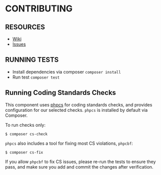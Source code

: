# CONTRIBUTING

## RESOURCES

- [Wiki](https://github.com/Ahmedd/zohobooks-api/wiki)
- [Issues](https://github.com/Ahmedd/zohobooks-api/issues)

## RUNNING TESTS

- Install dependencies via composer `composer install`
- Run test `composer test`


## Running Coding Standards Checks

This component uses [phpcs](https://github.com/squizlabs/PHP_CodeSniffer) for coding
standards checks, and provides configuration for our selected checks.
`phpcs` is installed by default via Composer.

To run checks only:

```console
$ composer cs-check
```

`phpcs` also includes a tool for fixing most CS violations, `phpcbf`:


```console
$ composer cs-fix
```

If you allow `phpcbf` to fix CS issues, please re-run the tests to ensure
they pass, and make sure you add and commit the changes after verification.
